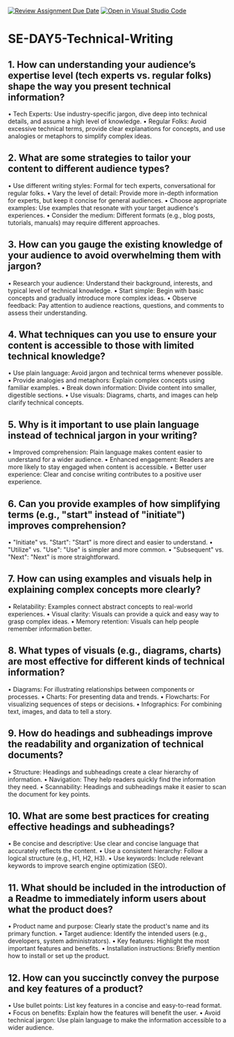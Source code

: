 [![Review Assignment Due Date](https://classroom.github.com/assets/deadline-readme-button-22041afd0340ce965d47ae6ef1cefeee28c7c493a6346c4f15d667ab976d596c.svg)](https://classroom.github.com/a/zsAR-pyY)
[![Open in Visual Studio Code](https://classroom.github.com/assets/open-in-vscode-2e0aaae1b6195c2367325f4f02e2d04e9abb55f0b24a779b69b11b9e10269abc.svg)](https://classroom.github.com/online_ide?assignment_repo_id=16112716&assignment_repo_type=AssignmentRepo)
# SE-DAY5-Technical-Writing
## 1. How can understanding your audience’s expertise level (tech experts vs. regular folks) shape the way you present technical information?
•	Tech Experts: Use industry-specific jargon, dive deep into technical details, and assume a high level of knowledge.
•	Regular Folks: Avoid excessive technical terms, provide clear explanations for concepts, and use analogies or metaphors to simplify complex ideas.

## 2. What are some strategies to tailor your content to different audience types?
•	Use different writing styles: Formal for tech experts, conversational for regular folks.
•	Vary the level of detail: Provide more in-depth information for experts, but keep it concise for general audiences.
•	Choose appropriate examples: Use examples that resonate with your target audience's experiences.
•	Consider the medium: Different formats (e.g., blog posts, tutorials, manuals) may require different approaches.

## 3. How can you gauge the existing knowledge of your audience to avoid overwhelming them with jargon?
•	Research your audience: Understand their background, interests, and typical level of technical knowledge.
•	Start simple: Begin with basic concepts and gradually introduce more complex ideas.
•	Observe feedback: Pay attention to audience reactions, questions, and comments to assess their understanding.
## 4. What techniques can you use to ensure your content is accessible to those with limited technical knowledge?
•	Use plain language: Avoid jargon and technical terms whenever possible.
•	Provide analogies and metaphors: Explain complex concepts using familiar examples.
•	Break down information: Divide content into smaller, digestible sections.
•	Use visuals: Diagrams, charts, and images can help clarify technical concepts.

## 5. Why is it important to use plain language instead of technical jargon in your writing?
•	Improved comprehension: Plain language makes content easier to understand for a wider audience.
•	Enhanced engagement: Readers are more likely to stay engaged when content is accessible.
•	Better user experience: Clear and concise writing contributes to a positive user experience.
## 6. Can you provide examples of how simplifying terms (e.g., "start" instead of "initiate") improves comprehension?
•	"Initiate" vs. "Start": "Start" is more direct and easier to understand.
•	"Utilize" vs. "Use": "Use" is simpler and more common.
•	"Subsequent" vs. "Next": "Next" is more straightforward.
## 7. How can using examples and visuals help in explaining complex concepts more clearly?
•	Relatability: Examples connect abstract concepts to real-world experiences.
•	Visual clarity: Visuals can provide a quick and easy way to grasp complex ideas.
•	Memory retention: Visuals can help people remember information better.
## 8. What types of visuals (e.g., diagrams, charts) are most effective for different kinds of technical information?
•	Diagrams: For illustrating relationships between components or processes.
•	Charts: For presenting data and trends.
•	Flowcharts: For visualizing sequences of steps or decisions.
•	Infographics: For combining text, images, and data to tell a story.
## 9. How do headings and subheadings improve the readability and organization of technical documents?
•	Structure: Headings and subheadings create a clear hierarchy of information.
•	Navigation: They help readers quickly find the information they need.
•	Scannability: Headings and subheadings make it easier to scan the document for key points.
## 10. What are some best practices for creating effective headings and subheadings?
•	Be concise and descriptive: Use clear and concise language that accurately reflects the content.
•	Use a consistent hierarchy: Follow a logical structure (e.g., H1, H2, H3).
•	Use keywords: Include relevant keywords to improve search engine optimization (SEO).
## 11. What should be included in the introduction of a Readme to immediately inform users about what the product does?
•	Product name and purpose: Clearly state the product's name and its primary function.
•	Target audience: Identify the intended users (e.g., developers, system administrators).
•	Key features: Highlight the most important features and benefits.
•	Installation instructions: Briefly mention how to install or set up the product.

## 12. How can you succinctly convey the purpose and key features of a product?
•	Use bullet points: List key features in a concise and easy-to-read format.
•	Focus on benefits: Explain how the features will benefit the user.
•	Avoid technical jargon: Use plain language to make the information accessible to a wider audience.
